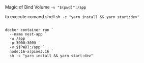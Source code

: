 Magic of Bind Volume `-v "$(pwd)":/app`

to execute comand shell `sh -c "yarn install && yarn start:dev"`

```shell

docker container run `
  --name nest-app `
  -w /app `
  -p 3000:3000 `
  -v ${PWD}:/app `
  node:16-alpine3.16 `
  sh -c "yarn install && yarn start:dev"


```